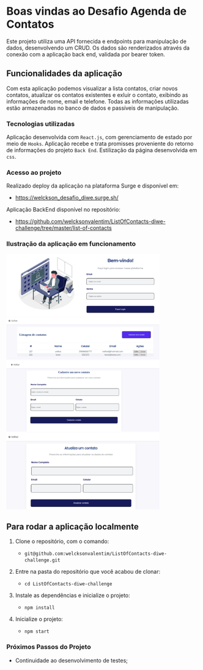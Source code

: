 # Boas vindas ao Desafio Agenda de Contatos

Este projeto utiliza uma API fornecida e endpoints para manipulação de dados, desenvolvendo um CRUD. Os dados são renderizados através da conexão com a aplicação back end, validada por bearer token.

## Funcionalidades da aplicação

Com esta aplicação podemos visualizar a lista contatos, criar novos contatos, atualizar os contatos existentes e exluir o contato, exibindo as informações de nome, email e telefone.
Todas as informações utilizadas estão armazenadas no banco de dados e passíveis de manipulação.

### Tecnologias utilizadas

Aplicação desenvolvida com `React.js`, com gerenciamento de estado por meio de `Hooks`.
Aplicação recebe e trata promisses proveniente do retorno de informações do projeto `Back End`.
Estilização da página desenvolvida em `css`.

### Acesso ao projeto

Realizado deploy da aplicação na plataforma Surge e disponível em:
* https://welckson_desafio_diwe.surge.sh/

Aplicação BackEnd disponível no repositório:
* https://github.com/welcksonvalentim/ListOfContacts-diwe-challenge/tree/master/list-of-contacts


### Ilustração da aplicação em funcionamento

<img alt="Tela Login" width=400px src="src/Images/login.png" />
<img alt="Tela Lista de contados" width=400px src="src/Images/listOfContacts.png" />
<img alt="Tela Criação de contatos" width=400px src="src/Images/addContact.png" />
<img alt="Tela Edição de contatos" width=400px src="src/Images/editContact.png" />

## Para rodar a aplicação localmente

1. Clone o repositório, com o comando:
    * `git@github.com:welcksonvalentim/ListOfContacts-diwe-challenge.git`

2. Entre na pasta do repositório que você acabou de clonar:
    * `cd ListOfContacts-diwe-challenge`

3. Instale as dependências e inicialize o projeto:
    * `npm install`

4. Inicialize o projeto:
    * `npm start`

### Próximos Passos do Projeto

* Continuidade ao desenvolvimento de testes;

